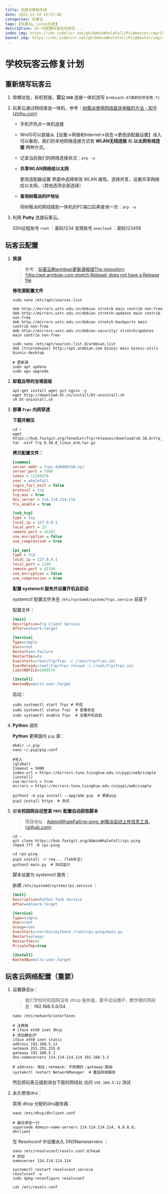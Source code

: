 ```yaml
---
title: 玩客云帮助手册
date: 2021-12-19 19:37:48
categories: 玩客云
tags: [玩客云, Linux系统]
description: 记一次配置玩客云的经历....
index_img: https://cdn.jsdelivr.net/gh/AdminWhaleFall/Pic@master/img/20220329204745.png
banner_img: https://cdn.jsdelivr.net/gh/AdminWhaleFall/Pic@master/img/20220329204745.png
---
```


# 学校玩客云修复计划

## 重新烧写玩客云

1. 带螺丝批，拆机短接，**双公 `USB`** 连接一体机烧写 `Armbian5.67直刷包带宝塔.7z`

2. 玩客云通过网线直连一体机，参考：[树莓派使用网线直连电脑的方法 - 知乎 (zhihu.com)](https://zhuanlan.zhihu.com/p/37761024)

   - 手机开热点一体机连接

   - Win10可以直接从【设置->网络和Internet->状态->更改适配器设置】进入可以看到，我们的本地网络连接方式有 **WLAN无线连接** 和 **以太网有线连接** 两种方式。

   - 记录当前我们的网络连接状况：`arp -a`

   - **共享WLAN网络给以太网**

     更改适配器设置 界面中选择修改 WLAN 属性。选择共享，设置共享网络给以太网。（其他选项全部选择）

   - **查询树莓派的IP地址**

     将树莓派的网线插到一体机的PC端口后再查询一次：`arp -a`

3. 利用 **Putty** 连接玩客云。

   SSH远程账号 `root`  ：密码1234
   宝塔账号 `onecloud`  ：密码123456

## 玩客云配置

1. **换源**

   > 参考：[玩客云刷armbian更新源报错The repository ‘http://apt.armbian.com stretch Release‘ does not have a Release file](https://blog.csdn.net/qq_42877824/article/details/119332805)

   **修改源配置文件**

   ```shell
   sudo nano /etc/apt/sources.list
   
   deb http://mirrors.ustc.edu.cn/debian stretch main contrib non-free
   deb http://mirrors.ustc.edu.cn/debian stretch-updates main contrib non-free
   deb http://mirrors.ustc.edu.cn/debian stretch-backports main contrib non-free
   deb http://mirrors.ustc.edu.cn/debian-security/ stretch/updates main contrib non-free
   
   sudo nano /etc/apt/sources.list.d/armbian.list
   deb [trusted=yes] http://apt.armbian.com bionic main bionic-utils bionic-desktop
   
   # 更新源
   sudo apt update
   sudo apu upgrade
   ```

2. **卸载自带的宝塔面板**

   ```shell
   apt-get install wget git nginx -y
   wget http://download.bt.cn/install/bt-uninstall.sh
   sh bt-uninstall.sh
   ```

3. **部署 `Frpc` 内网穿透**

   **下载并解压**

   ```shell
   cd ~
   wget https://hub.fastgit.org/fatedier/frp/releases/download/v0.38.0/frp_0.38.0_linux_arm.tar.gz
   tar -xzvf frp_0.38.0_linux_arm.tar.gz
   ```

   **拷贝配置文件：**

   ```ini
   [common]
   server_addr = frps.420400150.xyz
   server_port = 7000
   token = 12345678
   user = whalefall
   login_fail_exit = false
   protocol = tcp
   tcp_mux = true
   dns_server = 114.114.114.114
   tls_enable = true
   
   [ssh_tcp]
   type = tcp
   local_ip = 127.0.0.1
   local_port = 22
   remote_port = 42202
   use_encryption = false
   use_compression = true
   
   [pi_vpn]
   type = tcp
   local_ip = 127.0.0.1
   local_port = 1194
   remote_port = 41194
   use_encryption = false
   use_compression = true
   ```

   **配置 systemctl 服务并设置开机自启动**

   systemctl 配置文件夹在 `/etc/systemd/system/frpc.service` 目录下

   配置文件：

   ```ini
   [Unit]
   Description=Frp Client Service
   After=network.target
   
   [Service]
   Type=simple
   User=root
   Restart=on-failure
   RestartSec=5s
   ExecStart=/root/frp/frpc -c /root/frp/frpc.ini
   ExecReload=/root/frp/frpc reload -c /root/frp/frpc.ini
   LimitNOFILE=1048576
   
   [Install]
   WantedBy=multi-user.target
   ```

   启动：

   ```shell
   sudo systemctl start frpc # 开启
   sudo systemctl status frpc  # 查看状态
   sudo systemctl enable frpc  # 设置开机自启
   ```

4. **Python** 调优

   **Python** 更换国内 `pip` 源：

   ```shell
   mkdir ~/.pip
   nano ~/.pip/pip.conf
   
   #写入
   [global]
   timeout = 5000
   index-url = https://mirrors.tuna.tsinghua.edu.cn/pypi/web/simple
   [install]
   use-mirrors = true
   mirrors = https://mirrors.tuna.tsinghua.edu.cn/pypi/web/simple
   
   python3 -m pip install --upgrade pip  # 更新pip
   pip3 install httpx  # 测试
   ```

5. 部署**校园网自动登录 `FRPC` 配置自动获取脚本**

   > 项目地址：[AdminWhaleFall/rpi-ping: 树莓派自动上传信息工具. (github.com)](https://github.com/AdminWhaleFall/rpi-ping)

   ```shell
   cd ~
   git clone https://hub.fastgit.org/AdminWhaleFall/rpi-ping
   chmod 777 -R rpi-ping
   
   cd rpi-ping
   pip3 install -r req... (Tab补全)
   python3 main.py  # 测试运行
   ```

   脚本设置为 systemctl 服务：

   新建 `/etc/systemd/system/rpi.service` ：

   ```ini
   [Unit]
   Description=Python Task Service
   After=network.target
   
   [Service]
   Type=simple
   User=root
   Group=root
   ExecStart=/usr/bin/python3 /root/rpi-ping/main.py
   Restart=always
   RestartSec=2
   PrivateTmp=true
   
   [Install]
   WantedBy=multi-user.target
   ```

## 玩客云网络配置（重要）

1. 设置静态ip：

   > 我们学校的校园网没有 dhcp 服务器，要手动设置IP，教学楼的网段是：**192.168.5.0/24**

   ```shell
   nano /etc/network/interfaces
   
   # 注释掉
   # iface eth0 inet dhcp
   # 添加静态IP
   iface eth0 inet static
   address 192.168.5.12
   netmask 255.255.255.0
   gateway 192.168.5.1
   dns-nameservers 114.114.114.114 192.168.3.3
   
   # address: 地址；netmask: 子网掩码；gateway:路由
   systemctl restart NetworkManager  # 重启网络服务
   ```

   然后把玩客云插到讲台下面的网线处.访问 `192.168.5.12` 测试

2. 永久修改dns：

   禁用 dhcp 分配的dns服务器：

   ```shell
   nano /etc/dhcp/dhclient.conf
   
   # 最后添加一行
   supersede domain-name-servers 114.114.114.114, 8.8.8.8;
   dhclient
   ```

   在 Resolvconf 中设置永久 DNSNameservers ：

   ```shell
   nano /etc/resolvconf/resolv.conf.d/head
   # 添加
   nameserver 114.114.114.114
   
   systemctl restart resolvconf.service
   resolvconf -u
   sudo dpkg-reconfigure resolvconf
   
   cat /etc/resolv.conf
   ```
